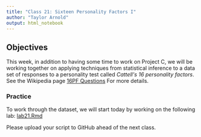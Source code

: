```yaml
---
title: "Class 21: Sixteen Personality Factors I"
author: "Taylor Arnold"
output: html_notebook
---
```






## Objectives

This week, in addition to having some time to work on Project C, we will be
working together on applying techniques from statistical inference to a data
set of responses to a personality test called *Cattell's 16 personality
factors*. See the Wikipedia page [16PF Questions](https://en.wikipedia.org/wiki/16PF_Questionnaire)
For more details.

### Practice

To work through the dataset, we will start today by working on the following
lab:
<a href="https://raw.githubusercontent.com/statsmaths/stat209/master/labs/lab21.Rmd" download="lab21.Rmd" target="_blank">lab21.Rmd</a>

Please upload your script to GitHub ahead of the next class.







